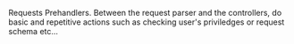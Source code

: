 Requests Prehandlers. Between the request parser
and the controllers, do basic and repetitive actions
such as checking user's priviledges or request schema
etc...
